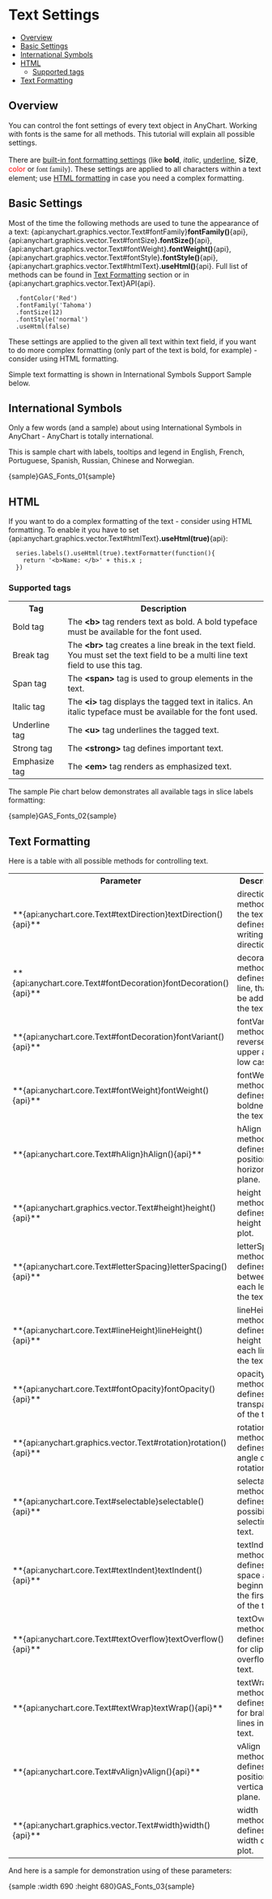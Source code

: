 # Text Settings

* [Overview](#overview)
* [Basic Settings](#basic_settings)
* [International Symbols](#international_symbols)
* [HTML](#html)
  * [Supported tags](#supported_tags)
* [Text Formatting](#text_formatting)

## Overview

You can control the font settings of every text object in AnyChart. Working with fonts is the same for all methods. This tutorial will explain all possible settings.

There are [built-in font formatting settings](#basic_settings) (like <b>bold</b>, <i>italic</i>, <u>underline</u>, <font size="+1">size</font>, <font color="red">color</font> or <font face="Times New Roman, Times, serif">font family</font>). 
These settings are applied to all characters within a text element; use [HTML formatting](#html) in case you need a complex formatting.

## Basic Settings

Most of the time the following methods are used to tune the appearance of a text: {api:anychart.graphics.vector.Text#fontFamily}**fontFamily()**{api}, {api:anychart.graphics.vector.Text#fontSize}**.fontSize()**{api}, {api:anychart.graphics.vector.Text#fontWeight}**.fontWeight()**{api}, {api:anychart.graphics.vector.Text#fontStyle}**.fontStyle()**{api}, {api:anychart.graphics.vector.Text#htmlText}**.useHtml()**{api}. Full list of methods can be found in [Text Formatting](#text_formatting) section or in {api:anychart.graphics.vector.Text}API{api}.

```
  .fontColor('Red')
  .fontFamily('Tahoma')
  .fontSize(12)
  .fontStyle('normal')
  .useHtml(false)
```

These settings are applied to the given all text within text field, if you want to do more complex formatting (only part of the text is bold, for example) - consider using HTML formatting.

Simple text formatting is shown in International Symbols Support Sample below.

## International Symbols

Only a few words (and a sample) about using International Symbols in AnyChart - AnyChart is totally international.

This is sample chart with labels, tooltips and legend in English, French, Portuguese, Spanish, Russian, Chinese and Norwegian.

{sample}GAS\_Fonts\_01{sample}

## HTML

If you want to do a complex formatting of the text - consider using HTML formatting. To enable it you have to set {api:anychart.graphics.vector.Text#htmlText}**.useHtml(true)**{api}:

```
  series.labels().useHtml(true).textFormatter(function(){
    return '<b>Name: </b>' + this.x ;
  })
```

### Supported tags

<table class="dtTABLE" width="700">
<tbody>
<tr>
<th width="101">Tag</th>
<th width="587">Description</th>
</tr>
<tr>
<td width="101">Bold tag </td>
<td width="587"> The <strong>&lt;b&gt;</strong> tag renders text as bold. A bold typeface must be available for the font used.</td>
</tr>
<tr>
<td>Break tag</td>
<td>The <b>&lt;br&gt;</b> tag creates a line break in the text field. You must set the text field to be a multi line text field to use this tag.</td>
</tr>
<tr>
<td>Span tag</td>
<td>The <b>&lt;span&gt;</b> tag is used to group elements in the text.</td>
</tr>
<tr>
<td>Italic tag</td>
<td>The <b>&lt;i&gt;</b> tag displays the tagged text in italics. An italic typeface must be available for the font used.</td>
</tr>
<!--<tr>
<td>Paragraph tag</td>
<td>The <b>&lt;p&gt;</b> tag creates a new paragraph. You must set the text field to be a multi line text field to use this tag. The <b>&lt;p&gt;</b> tag supports the following attributes:
<ul>
<li> <strong>align</strong> - Specifies alignment of text within the paragraph; valid values are <b>left</b>, <b>right</b>, <b>justify</b>, and <b>center</b>. </li>
</ul></td>
</tr>-->
<tr>
<td>Underline tag</td>
<td>The <b>&lt;u&gt;</b> tag underlines the tagged text.</td>
</tr>
<tr>
<td>Strong tag</td>
<td>The <b>&lt;strong&gt;</b> tag defines important text.</td>
</tr>
<tr>
<td>Emphasize tag</td>
<td>The <b>&lt;em&gt;</b> tag renders as emphasized text.</td>
</tr>
</tbody>
</table>

The sample Pie chart below demonstrates all available tags in slice labels formatting:

{sample}GAS\_Fonts\_02{sample}

## Text Formatting

Here is a table with all possible methods for controlling text.

<table class="dtTABLE" width="700">
<tbody>
<tr>
<th width="101">Parameter</th>
<th width="587">Description</th>
</tr>
<tr>
<td>**{api:anychart.core.Text#textDirection}textDirection(){api}**</td>
<td>direction method of the text defines text writing direction.</td>
</tr>
<tr>
<td>**{api:anychart.core.Text#fontDecoration}fontDecoration(){api}**</td>
<td>decoration method defines a line, that can be added to the text.</td>
</tr>
<tr>
<td>**{api:anychart.core.Text#fontDecoration}fontVariant(){api}**</td>
<td>fontVariant method reverses upper and low cases.</td>
</tr>
<tr>
<td>**{api:anychart.core.Text#fontWeight}fontWeight(){api}**</td>
<td>fontWeight method defines the boldness of the text.</td>
</tr>
<tr>
<td>**{api:anychart.core.Text#hAlign}hAlign(){api}**</td>
<td>hAlign method defines text position in a horizontal plane.</td>
</tr>
<tr>
<td>**{api:anychart.graphics.vector.Text#height}height(){api}**</td>
<td>height method defines height of text plot.</td>
</tr>
<tr>
<td>**{api:anychart.core.Text#letterSpacing}letterSpacing(){api}**</td>
<td>letterSpacing method defines between each letter in the text.</td>
</tr>
<tr>
<td>**{api:anychart.core.Text#lineHeight}lineHeight(){api}**</td>
<td>lineHeight method defines height of each line of the text.</td>
</tr>
<tr>
<td>**{api:anychart.core.Text#fontOpacity}fontOpacity(){api}**</td>
<td>opacity method defines transparency of the text.</td>
</tr>
<tr>
<td>**{api:anychart.graphics.vector.Text#rotation}rotation(){api}**</td>
<td>rotation method defines the angle of text rotation.</td>
</tr>
<tr>
<td>**{api:anychart.core.Text#selectable}selectable(){api}**</td>
<td>selectable method defines the possibility of selecting text.</td>
</tr>
<tr>
<td>**{api:anychart.core.Text#textIndent}textIndent(){api}**</td>
<td>textIndent method defines space at the beginning of the first line of the text.</td>
</tr>
<tr>
<td>**{api:anychart.core.Text#textOverflow}textOverflow(){api}**</td>
<td>textOverflow method defines rules for clipping overflowing text.</td>
</tr>
<tr>
<td>**{api:anychart.core.Text#textWrap}textWrap(){api}**</td>
<td>textWrap method defines rules for braking lines in the text.</td>
</tr>
<tr>
<td>**{api:anychart.core.Text#vAlign}vAlign(){api}**</td>
<td>vAlign method defines text position in a vertical plane.</td>
</tr>
<tr>
<td>**{api:anychart.graphics.vector.Text#width}width(){api}**</td>
<td>width method defines width of text plot.</td>
</tr>
</tbody>
</table>

And here is a sample for demonstration using of these parameters:

{sample :width 690 :height 680}GAS\_Fonts\_03{sample}